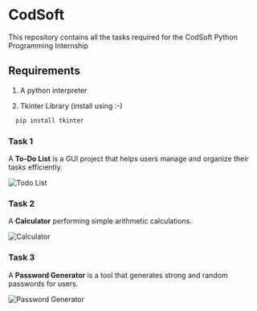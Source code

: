 
# CodSoft

This repository contains all the tasks required for the CodSoft Python Programming Internship



## Requirements

1. A python interpreter

2. Tkinter Library (install using :-)

```cmd
  pip install tkinter
```

### Task 1

A **To-Do List** is a GUI project that helps users manage and organize their tasks efficiently.

![Todo List](https://drive.google.com/file/d/1M__y7wyREY_iaW4esZZ1MxGzd61pkKAS/view?usp=drive_link)

### Task 2

A **Calculator** performing simple arithmetic calculations.

![Calculator](https://onedrive.live.com/embed?resid=D59B8CEFF4DC7B57%211733&authkey=%21ADRHIE7k7URX66s&width=305&height=249)

### Task 3

A **Password Generator** is a tool that generates strong and random passwords for users.

![Password Generator](https://onedrive.live.com/embed?resid=D59B8CEFF4DC7B57%211734&authkey=%21ALB3JZV5HidlsaI&width=350&height=416)
